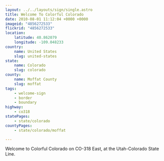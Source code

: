 ```yaml
---
layout: ../../layouts/sign/single.astro
title: Welcome To Colorful Colorado
date: 2010-08-01 11:12:04 +0000 +0000
imageid: "4856272533"
flickrid: "4856272533"
location:
    latitude: 40.862079
    longitude: -109.048233
country:
    name: United States
    slug: united-states
state:
    name: Colorado
    slug: colorado
county:
    name: Moffat County
    slug: moffat
tags:
    - welcome-sign
    - border
    - boundary
highway:
    - co318
statePages:
    - state/colorado
countyPages:
    - state/colorado/moffat

---
```

Welcome to Colorful Colorado on CO-318 East, at the Utah-Colorado State Line.